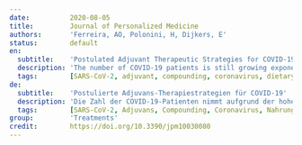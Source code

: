 ```yaml
---
date:          2020-08-05
title:         Journal of Personalized Medicine
authors:       'Ferreira, AO, Polonini, H, Dijkers, E'
status:        default
en:
  subtitle:    'Postulated Adjuvant Therapeutic Strategies for COVID-19'
  description: 'The number of COVID-19 patients is still growing exponentially worldwide due to the high transmissibility of the SARS-CoV-2 virus. Therapeutic agents currently under investigation are antiviral drugs, vaccines, and other adjuvants that could relieve symptoms or improve the healing process. In this review, twelve therapeutic agents that could play a role in prophylaxis or improvement of the COVID-19-associated symptoms (as add-on substances) are discussed. Agents were identified based on their known pharmacologic mechanism of action in viral and/or nonviral fields and are postulated to interact with one or more of the seven known mechanisms associated with the SARS-CoV-2 virus: (i) regulation of the immune system; (ii) virus entrance in the cell; (iii) virus replication; (iv) hyperinflammation; (v) oxidative stress; (vi) thrombosis; and (vii) endotheliitis. Selected agents were immune transfer factor (oligo- and polypeptides from porcine spleen, ultrafiltered at <10 kDa; Imuno TF®), anti-inflammatory natural blend (Uncaria tomentosa, Endopleura uchi and Haematoccocus pluvialis; Miodesin®), zinc, selenium, ascorbic acid, cholecalciferol, ferulic acid, spirulina, N-acetylcysteine, glucosamine sulfate potassium hydrochloride, trans-resveratrol, and maltodextrin-stabilized orthosilicic acid (SiliciuMax®). This review gives the scientific background on the hypothesis that these therapeutic agents can act in synergy in the prevention and improvement of COVID-19-associated symptoms.'
  tags:        [SARS-CoV-2, adjuvant, compounding, coronavirus, dietary supplement, drug, immunological, pharmacology, therapeutics]
de:
  subtitle:    'Postulierte Adjuvans-Therapiestrategien für COVID-19'
  description: 'Die Zahl der COVID-19-Patienten nimmt aufgrund der hohen Übertragbarkeit des SARS-CoV-2-Virus weltweit weiterhin exponentiell zu. Bei den derzeit untersuchten Therapeutika handelt es sich um antivirale Medikamente, Impfstoffe und andere Adjuvantien, die die Symptome lindern oder den Heilungsprozess verbessern könnten. In dieser Übersicht werden zwölf therapeutische Wirkstoffe erörtert, die eine Rolle bei der Prophylaxe oder Verbesserung der COVID-19-assoziierten Symptome (als Zusatzstoffe) spielen könnten. Die Wirkstoffe wurden auf der Grundlage ihrer bekannten pharmakologischen Wirkmechanismen in viralen und/oder nicht-viralen Bereichen identifiziert, und es wird postuliert, dass sie mit einem oder mehreren der sieben bekannten Mechanismen im Zusammenhang mit dem SARS-CoV-2-Virus interagieren: (i) Regulierung des Immunsystems; (ii) Eintritt des Virus in die Zelle; (iii) Virusreplikation; (iv) Hyperinflammation; (v) oxidativer Stress; (vi) Thrombose; und (vii) Endotheliitis. Ausgewählte Wirkstoffe waren Immuntransferfaktor (Oligo- und Polypeptide aus Schweinemilz, ultrafiltriert bei <10 kDa; Imuno TF®), entzündungshemmende natürliche Mischung (Uncaria tomentosa, Endopleura uchi und Haematoccocus pluvialis; Miodesin®), Zink, Selen, Ascorbinsäure, Cholecalciferol, Ferulasäure, Spirulina, N-Acetylcystein, Glucosaminsulfat-Kaliumhydrochlorid, trans-Resveratrol und maltodextrinstabilisierte Orthokieselsäure (SiliciuMax®). In dieser Übersicht wird der wissenschaftliche Hintergrund der Hypothese dargelegt, dass diese Therapeutika bei der Vorbeugung und Verbesserung von COVID-19-assoziierten Symptomen synergetisch wirken können.' 
  tags:        [SARS-CoV-2, Adjuvans, Compounding, Coronavirus, Nahrungsergänzungsmittel, Arzneimittel, immunologisch, Pharmakologie, Therapeutika]
group:         'Treatments'
credit:        https://doi.org/10.3390/jpm10030080
---
```

